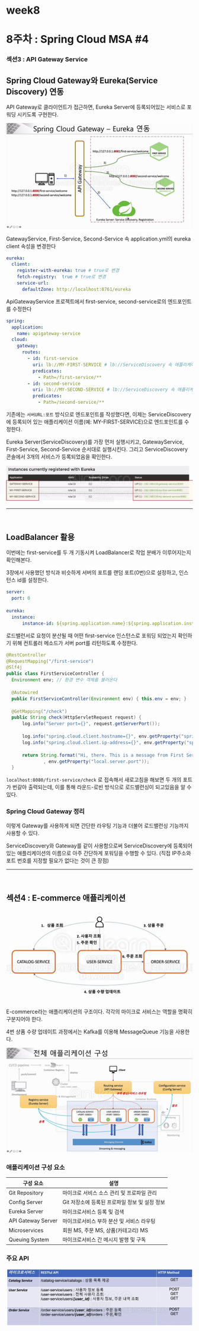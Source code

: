 # week8

# 8주차 : Spring Cloud MSA #4

### 섹션3 : API Gateway Service

## Spring Cloud Gateway와 Eureka(Service Discovery) 연동

API Gateway로 클라이언트가 접근하면, Eureka Server에 등록되어있는 서비스로 포워딩 시키도록 구현한다.

![1.png](./images/1.png)

GatewayService, First-Service, Second-Service 속 application.yml의 eureka client 속성을 변경한다

```yaml
eureka:
  client:
    register-with-eureka: true # true로 변경
    fetch-registry:  true # true로 변경
    service-url:
      defaultZone: http://localhost:8761/eureka
```

ApiGatewayService 프로젝트에서 first-service, second-service로의 엔드포인트를 수정한다

```yaml
spring:
  application:
    name: apigateway-service
  cloud:
    gateway:
      routes:
        - id: first-service
          uri: lb://MY-FIRST-SERVICE # lb://ServiceDiscovery 속 애플리케이션 이름
          predicates:
            - Path=/first-service/**
        - id: second-service
          uri: lb://MY-SECOND-SERVICE # lb://ServiceDiscovery 속 애플리케이션 이름
          predicates:
            - Path=/second-service/**
```

기존에는 `서버URL:포트` 방식으로 엔드포인트를 작성했다면, 이제는 ServiceDiscovery에 등록되어 있는 애플리케이션 이름(예: MY-FIRST-SERVICE)으로 엔드포인트를 수정한다.

Eureka Server(ServiceDiscovery)를 가장 먼저 실행시키고, GatewayService, First-Service, Second-Service 순서대로 실행시킨다. 그리고 ServiceDiscovery 콘솔에서 3개의 서비스가 등록되었음을 확인한다.

![2.png](./images/2.png)

---
<br/>

## LoadBalancer 활용

이번에는 first-service를 두 개 기동시켜 LoadBalancer로 작업 분배가 이루어지는지 확인해본다.

3장에서 사용했던 방식과 비슷하게 서버의 포트를 랜덤 포트(0번)으로 설정하고, 인스턴스 id를 설정한다.

```yaml
server:
  port: 0
  
eureka:
  instance:
	  instance-id: ${spring.application.name}:${spring.application.instance_id:${random.value}}
```

로드밸런서로 요청이 분산될 때 어떤 first-service 인스턴스로 포워딩 되었는지 확인하기 위해 컨트롤러 메소드가 서버 port를 리턴하도록 수정한다.

```java
@RestController
@RequestMapping("/first-service")
@Slf4j
public class FirstServiceController {
  Environment env; // 환경 변수 객체를 불러온다
  
  @Autowired
  public FirstServiceController(Environment env) { this.env = env; }

  @GetMapping("/check")
  public String check(HttpServletRequest request) {
      log.info("Server port={}", request.getServerPort());
  
      log.info("spring.cloud.client.hostname={}", env.getProperty("spring.cloud.client.hostname"));
      log.info("spring.cloud.client.ip-address={}", env.getProperty("spring.cloud.client.ip-address"));
  
      return String.format("Hi, there. This is a message from First Service on PORT %s"
              , env.getProperty("local.server.port"));
  }
```

`localhost:8080/first-service/check` 로 접속해서 새로고침을 해보면 두 개의 포트가 번갈아 출력되는데, 이를 통해 라운드-로빈 방식으로 로드밸런싱이 되고있음을 알 수 있다.

### Spring Cloud Gateway 정리

이렇게 Gateway를 사용하게 되면 간단한 라우팅 기능과 더불어 로드밸런싱 기능까지 사용할 수 있다.

ServiceDiscovery와 Gateway를 같이 사용함으로써 ServiceDiscovery에 등록되어 있는 애플리케이션의 이름으로 아주 간단하게 포워딩을 수행할 수 있다. (직접 IP주소와 포트 번호를 지정할 필요가 없다는 것이 큰 장점)

---
<br/>

## 섹션4 : E-commerce 애플리케이션

![3.png](./images/3.png)

E-commerce라는 애플리케이션의 구조이다. 각각의 마이크로 서비스는 역할을 명확히 구분지어야 한다.

4번 상품 수량 업데이트 과정에서는 Kafka를 이용해 MessageQueue 기능을 사용한다.

![4.png](./images/4.png)

### 애플리케이션 구성 요소

| 구성 요소 | 설명 |
| --- | --- |
| Git Repository | 마이크로 서비스 소스 관리 및 프로파일 관리 |
| Config Server | Git 저장소에 등록된 프로파일 정보 및 설정 정보 |
| Eureka Server | 마이크로서비스 등록 및 검색 |
| API Gateway Server | 마이크로서비스 부하 분산 및 서비스 라우팅 |
| Microservices | 회원 MS, 주문 MS, 상품(카테고리) MS |
| Queuing System | 마이크로서비스 간 메시지 발행 및 구독 |

### 주요 API

![5.png](./images/5.png)
